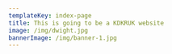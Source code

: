```yaml
---
templateKey: index-page
title: This is going to be a KDKRUK website
image: /img/dwight.jpg
bannerImage: /img/banner-1.jpg
---
```

